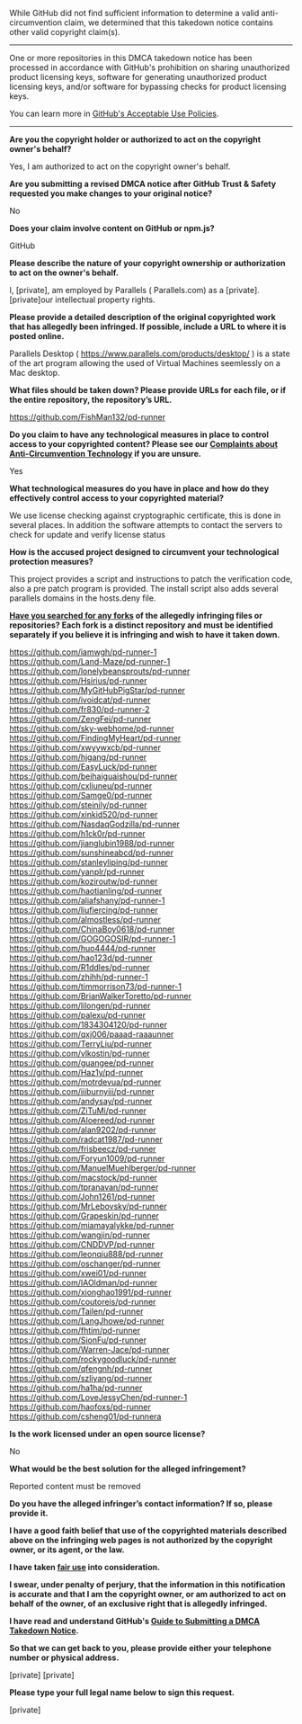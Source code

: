 While GitHub did not find sufficient information to determine a valid anti-circumvention claim, we determined that this takedown notice contains other valid copyright claim(s).

---

One or more repositories in this DMCA takedown notice has been processed in accordance with GitHub's prohibition on sharing unauthorized product licensing keys, software for generating unauthorized product licensing keys, and/or software for bypassing checks for product licensing keys.

You can learn more in [GitHub's Acceptable Use Policies](https://docs.github.com/en/github/site-policy/github-acceptable-use-policies).

---

**Are you the copyright holder or authorized to act on the copyright owner's behalf?**

Yes, I am authorized to act on the copyright owner's behalf.

**Are you submitting a revised DMCA notice after GitHub Trust & Safety requested you make changes to your original notice?**

No

**Does your claim involve content on GitHub or npm.js?**

GitHub

**Please describe the nature of your copyright ownership or authorization to act on the owner's behalf.**

I, [private], am employed by Parallels ( Parallels.com) as a [private]. [private]our intellectual property rights.

**Please provide a detailed description of the original copyrighted work that has allegedly been infringed. If possible, include a URL to where it is posted online.**

Parallels Desktop ( https://www.parallels.com/products/desktop/ ) is a state of the art program allowing the used of Virtual Machines seemlessly on a Mac desktop.

**What files should be taken down? Please provide URLs for each file, or if the entire repository, the repository’s URL.**

https://github.com/FishMan132/pd-runner

**Do you claim to have any technological measures in place to control access to your copyrighted content? Please see our <a href="https://docs.github.com/articles/guide-to-submitting-a-dmca-takedown-notice#complaints-about-anti-circumvention-technology">Complaints about Anti-Circumvention Technology</a> if you are unsure.**

Yes

**What technological measures do you have in place and how do they effectively control access to your copyrighted material?**

We use license checking against cryptographic certificate, this is done in several places. In addition the software attempts to contact the servers to check for update and verify license status

**How is the accused project designed to circumvent your technological protection measures?**

This project provides a script and instructions to patch the verification code, also a pre patch program is provided. The install script also adds several parallels domains in the hosts.deny file.

**<a href="https://docs.github.com/articles/dmca-takedown-policy#b-what-about-forks-or-whats-a-fork">Have you searched for any forks</a> of the allegedly infringing files or repositories? Each fork is a distinct repository and must be identified separately if you believe it is infringing and wish to have it taken down.**

https://github.com/iamwgh/pd-runner-1  
https://github.com/Land-Maze/pd-runner-1  
https://github.com/lonelybeansprouts/pd-runner  
https://github.com/Hsirius/pd-runner  
https://github.com/MyGitHubPigStar/pd-runner  
https://github.com/ivoidcat/pd-runner  
https://github.com/fr830/pd-runner-2  
https://github.com/ZengFei/pd-runner  
https://github.com/sky-webhome/pd-runner  
https://github.com/FindingMyHeart/pd-runner  
https://github.com/xwyywxcb/pd-runner  
https://github.com/hjgang/pd-runner  
https://github.com/EasyLuck/pd-runner  
https://github.com/beihaiguaishou/pd-runner  
https://github.com/cxliuneu/pd-runner  
https://github.com/Samge0/pd-runner  
https://github.com/steinily/pd-runner  
https://github.com/xinkid520/pd-runner  
https://github.com/NasdaqGodzilla/pd-runner  
https://github.com/h1ck0r/pd-runner  
https://github.com/jianglubin1988/pd-runner  
https://github.com/sunshineabcd/pd-runner  
https://github.com/stanleyliping/pd-runner  
https://github.com/yanplr/pd-runner  
https://github.com/koziroutw/pd-runner  
https://github.com/haotianling/pd-runner  
https://github.com/aliafshany/pd-runner-1  
https://github.com/liufiercing/pd-runner  
https://github.com/almostless/pd-runner  
https://github.com/ChinaBoy0618/pd-runner  
https://github.com/GOGOGOSIR/pd-runner-1  
https://github.com/huo4444/pd-runner  
https://github.com/hao123d/pd-runner  
https://github.com/R1ddles/pd-runner  
https://github.com/zhihh/pd-runner-1  
https://github.com/timmorrison73/pd-runner-1  
https://github.com/BrianWalkerToretto/pd-runner  
https://github.com/lilongen/pd-runner  
https://github.com/palexu/pd-runner  
https://github.com/1834304120/pd-runner  
https://github.com/qxj006/paaad-raaaunner  
https://github.com/TerryLiu/pd-runner  
https://github.com/vlkostin/pd-runner  
https://github.com/guangee/pd-runner  
https://github.com/Haz1y/pd-runner  
https://github.com/motrdevua/pd-runner  
https://github.com/iiiburnyiii/pd-runner  
https://github.com/andysay/pd-runner  
https://github.com/ZiTuMi/pd-runner  
https://github.com/Aloereed/pd-runner  
https://github.com/alan9202/pd-runner  
https://github.com/radcat1987/pd-runner  
https://github.com/frisbeecz/pd-runner  
https://github.com/Foryun1009/pd-runner  
https://github.com/ManuelMuehlberger/pd-runner  
https://github.com/macstock/pd-runner  
https://github.com/tpranavan/pd-runner  
https://github.com/John1261/pd-runner  
https://github.com/MrLebovsky/pd-runner  
https://github.com/Grapeskin/pd-runner  
https://github.com/miamayalykke/pd-runner  
https://github.com/wangjin/pd-runner  
https://github.com/CNDDVP/pd-runner  
https://github.com/leonqiu888/pd-runner  
https://github.com/oschanger/pd-runner  
https://github.com/xwei01/pd-runner  
https://github.com/IAOldman/pd-runner  
https://github.com/xionghao1991/pd-runner  
https://github.com/coutoreis/pd-runner  
https://github.com/Tailen/pd-runner  
https://github.com/LangJhowe/pd-runner  
https://github.com/fhtim/pd-runner  
https://github.com/SionFu/pd-runner  
https://github.com/Warren-Jace/pd-runner  
https://github.com/rockygoodluck/pd-runner  
https://github.com/qfengnh/pd-runner  
https://github.com/szliyang/pd-runner  
https://github.com/ha1ha/pd-runner  
https://github.com/LoveJessyChen/pd-runner-1  
https://github.com/haofoxs/pd-runner  
https://github.com/csheng01/pd-runnera  

**Is the work licensed under an open source license?**

No

**What would be the best solution for the alleged infringement?**

Reported content must be removed

**Do you have the alleged infringer’s contact information? If so, please provide it.**

**I have a good faith belief that use of the copyrighted materials described above on the infringing web pages is not authorized by the copyright owner, or its agent, or the law.**

**I have taken <a href="https://www.lumendatabase.org/topics/22">fair use</a> into consideration.**

**I swear, under penalty of perjury, that the information in this notification is accurate and that I am the copyright owner, or am authorized to act on behalf of the owner, of an exclusive right that is allegedly infringed.**

**I have read and understand GitHub's <a href="https://docs.github.com/articles/guide-to-submitting-a-dmca-takedown-notice/">Guide to Submitting a DMCA Takedown Notice</a>.**

**So that we can get back to you, please provide either your telephone number or physical address.**

[private] [private]

**Please type your full legal name below to sign this request.**

[private]
